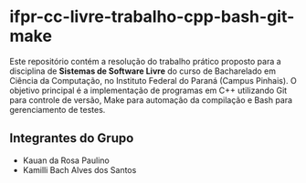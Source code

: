 # ifpr-cc-livre-trabalho-cpp-bash-git-make

Este repositório contém a resolução do trabalho prático proposto para a disciplina de **Sistemas de Software Livre** do curso de Bacharelado em Ciência da Computação, no Instituto Federal do Paraná (Campus Pinhais). O objetivo principal é a implementação de programas em C++ utilizando Git para controle de versão, Make para automação da compilação e Bash para gerenciamento de testes.

## Integrantes do Grupo

* Kauan da Rosa Paulino
* Kamilli Bach Alves dos Santos
